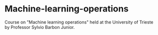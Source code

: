 # Machine-learning-operations
Course on "Machine learning operations" held at the University of Trieste by Professor Sylvio Barbon Junior.
